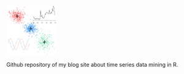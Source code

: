 <img src="images/sitelogo.png?raw=true" alt="Blog logo" width="130" height="130"/>

Github repository of my blog site about time series data mining in R.